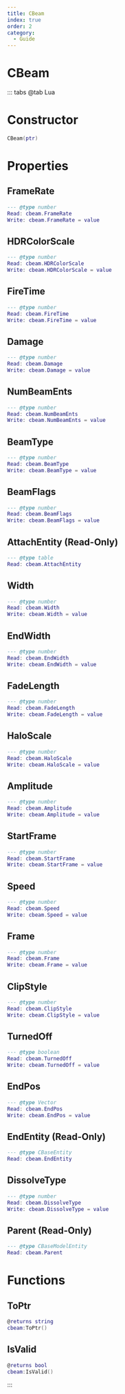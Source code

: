 ```yaml
---
title: CBeam
index: true
order: 2
category:
  - Guide
---
```


# CBeam

::: tabs
@tab Lua
# Constructor
```lua
CBeam(ptr)
```
# Properties
## FrameRate 
```lua
--- @type number
Read: cbeam.FrameRate
Write: cbeam.FrameRate = value
```
## HDRColorScale 
```lua
--- @type number
Read: cbeam.HDRColorScale
Write: cbeam.HDRColorScale = value
```
## FireTime 
```lua
--- @type number
Read: cbeam.FireTime
Write: cbeam.FireTime = value
```
## Damage 
```lua
--- @type number
Read: cbeam.Damage
Write: cbeam.Damage = value
```
## NumBeamEnts 
```lua
--- @type number
Read: cbeam.NumBeamEnts
Write: cbeam.NumBeamEnts = value
```
## BeamType 
```lua
--- @type number
Read: cbeam.BeamType
Write: cbeam.BeamType = value
```
## BeamFlags 
```lua
--- @type number
Read: cbeam.BeamFlags
Write: cbeam.BeamFlags = value
```
## AttachEntity (Read-Only)
```lua
--- @type table
Read: cbeam.AttachEntity
```
## Width 
```lua
--- @type number
Read: cbeam.Width
Write: cbeam.Width = value
```
## EndWidth 
```lua
--- @type number
Read: cbeam.EndWidth
Write: cbeam.EndWidth = value
```
## FadeLength 
```lua
--- @type number
Read: cbeam.FadeLength
Write: cbeam.FadeLength = value
```
## HaloScale 
```lua
--- @type number
Read: cbeam.HaloScale
Write: cbeam.HaloScale = value
```
## Amplitude 
```lua
--- @type number
Read: cbeam.Amplitude
Write: cbeam.Amplitude = value
```
## StartFrame 
```lua
--- @type number
Read: cbeam.StartFrame
Write: cbeam.StartFrame = value
```
## Speed 
```lua
--- @type number
Read: cbeam.Speed
Write: cbeam.Speed = value
```
## Frame 
```lua
--- @type number
Read: cbeam.Frame
Write: cbeam.Frame = value
```
## ClipStyle 
```lua
--- @type number
Read: cbeam.ClipStyle
Write: cbeam.ClipStyle = value
```
## TurnedOff 
```lua
--- @type boolean
Read: cbeam.TurnedOff
Write: cbeam.TurnedOff = value
```
## EndPos 
```lua
--- @type Vector
Read: cbeam.EndPos
Write: cbeam.EndPos = value
```
## EndEntity (Read-Only)
```lua
--- @type CBaseEntity
Read: cbeam.EndEntity
```
## DissolveType 
```lua
--- @type number
Read: cbeam.DissolveType
Write: cbeam.DissolveType = value
```
## Parent (Read-Only)
```lua
--- @type CBaseModelEntity
Read: cbeam.Parent
```
# Functions
## ToPtr
```lua
@returns string
cbeam:ToPtr()
```
## IsValid
```lua
@returns bool
cbeam:IsValid()
```

:::